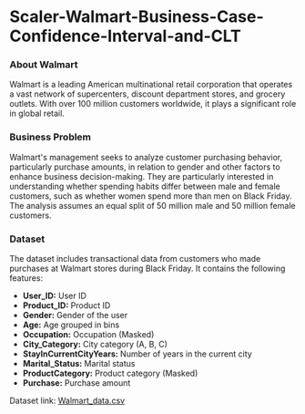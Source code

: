 # Scaler-Walmart-Business-Case-Confidence-Interval-and-CLT

### About Walmart

Walmart is a leading American multinational retail corporation that operates a vast network of supercenters, discount department stores, and grocery outlets. With over 100 million customers worldwide, it plays a significant role in global retail.

### Business Problem

Walmart's management seeks to analyze customer purchasing behavior, particularly purchase amounts, in relation to gender and other factors to enhance business decision-making. They are particularly interested in understanding whether spending habits differ between male and female customers, such as whether women spend more than men on Black Friday. The analysis assumes an equal split of 50 million male and 50 million female customers.

### Dataset

The dataset includes transactional data from customers who made purchases at Walmart stores during Black Friday. It contains the following features:

- **User_ID:** User ID
- **Product_ID:** Product ID
- **Gender:** Gender of the user
- **Age:** Age grouped in bins
- **Occupation:** Occupation (Masked)
- **City_Category:** City category (A, B, C)
- **StayInCurrentCityYears:** Number of years in the current city
- **Marital_Status:** Marital status
- **ProductCategory:** Product category (Masked)
- **Purchase:** Purchase amount

Dataset link: [Walmart_data.csv](https://d2beiqkhq929f0.cloudfront.net/public_assets/assets/000/001/293/original/walmart_data.csv?1641285094)
